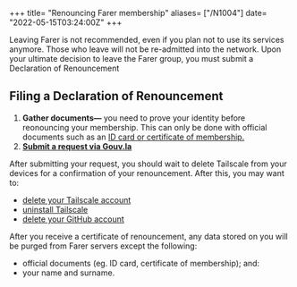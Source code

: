 +++
title= "Renouncing Farer membership"
aliases= ["/N1004"]
date= "2022-05-15T03:24:00Z"
+++

Leaving Farer is not recommended, even if you plan not to use its services anymore. Those who leave will not be re-admitted into the network. Upon your ultimate decision to leave the Farer group, you must submit a Declaration of Renouncement

## Filing a Declaration of Renouncement
1. **Gather documents—** you need to prove your identity before reonouncing your membership. This can only be done with official documents such as an [ID card or certificate of membership.](/N1002)
2. **[Submit a request via Gouv.la](https://sec.gov.fa/renounce-request)**

After submitting your request, you should wait to delete Tailscale from your devices for a confirmation of your renouncement. After this, you may want to:
- [delete your Tailscale account](https://tailscale.com/contact/support/)
- [uninstall Tailscale](https://tailscale.com/kb/1069/uninstall/?q=uninstall)
- [delete your GitHub account](https://docs.github.com/en/account-and-profile/setting-up-and-managing-your-github-user-account/managing-user-account-settings/deleting-your-user-account)

After you receive a certificate of renouncement, any data stored on you will be purged from Farer servers except the following:
- official documents (eg. ID card, certificate of membership); and:
- your name and surname.
